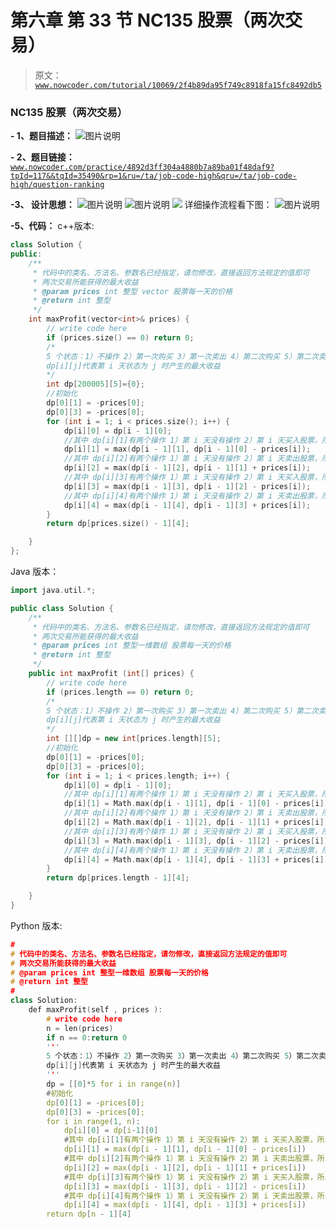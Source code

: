 # 第六章 第 33 节 NC135 股票（两次交易）

> 原文：[`www.nowcoder.com/tutorial/10069/2f4b89da95f749c8918fa15fc8492db5`](https://www.nowcoder.com/tutorial/10069/2f4b89da95f749c8918fa15fc8492db5)

### NC135 股票（两次交易）

**- 1、题目描述：**
![图片说明](img/0b99fe6ef4189d1920eec62c657b369f.png "图片标题")

**- 2、题目链接：**
[`www.nowcoder.com/practice/4892d3ff304a4880b7a89ba01f48daf9?tpId=117&&tqId=35490&rp=1&ru=/ta/job-code-high&qru=/ta/job-code-high/question-ranking`](https://www.nowcoder.com/practice/4892d3ff304a4880b7a89ba01f48daf9?tpId=117&&tqId=35490&rp=1&ru=/ta/job-code-high&qru=/ta/job-code-high/question-ranking)

**-3、 设计思想：**
![图片说明](img/79828249edd5310a4d4674a316b561dc.png "图片标题")
![图片说明](img/22baa61f76dd92fd9cef30cb540d8eb9.png "图片标题")
![ ](img/09283e6e81657f7cd382481166cdb4e4.png "图片标题")
详细操作流程看下图：
![图片说明](img/65c6277891304e1e596633070a83cc8d.png "图片标题")

**-5、代码：**
c++版本:

```cpp
class Solution {
public:
    /**
     * 代码中的类名、方法名、参数名已经指定，请勿修改，直接返回方法规定的值即可
     * 两次交易所能获得的最大收益
     * @param prices int 整型 vector 股票每一天的价格
     * @return int 整型
     */
    int maxProfit(vector<int>& prices) {
        // write code here
        if (prices.size() == 0) return 0;
        /*
        5 个状态：1）不操作 2）第一次购买 3）第一次卖出 4）第二次购买 5）第二次卖出
        dp[i][j]代表第 i 天状态为 j 时产生的最大收益
        */
        int dp[200005][5]={0};
        //初始化
        dp[0][1] = -prices[0];
        dp[0][3] = -prices[0];
        for (int i = 1; i < prices.size(); i++) {
            dp[i][0] = dp[i - 1][0];
            //其中 dp[i][1]有两个操作 1）第 i 天没有操作 2）第 i 天买入股票，所以此时最大收益，应该为这两个操作比大小
            dp[i][1] = max(dp[i - 1][1], dp[i - 1][0] - prices[i]);
            //其中 dp[i][2]有两个操作 1）第 i 天没有操作 2）第 i 天卖出股票，所以此时最大收益，应该为这两个操作比大小
            dp[i][2] = max(dp[i - 1][2], dp[i - 1][1] + prices[i]);
            //其中 dp[i][3]有两个操作 1）第 i 天没有操作 2）第 i 天买入股票，所以此时最大收益，应该为这两个操作比大小
            dp[i][3] = max(dp[i - 1][3], dp[i - 1][2] - prices[i]);
            //其中 dp[i][4]有两个操作 1）第 i 天没有操作 2）第 i 天卖出股票，所以此时最大收益，应该为这两个操作比大小
            dp[i][4] = max(dp[i - 1][4], dp[i - 1][3] + prices[i]);
        }
        return dp[prices.size() - 1][4];

    }
}; 

```

Java 版本：

```cpp
import java.util.*;

public class Solution {
    /**
     * 代码中的类名、方法名、参数名已经指定，请勿修改，直接返回方法规定的值即可
     * 两次交易所能获得的最大收益
     * @param prices int 整型一维数组 股票每一天的价格
     * @return int 整型
     */
    public int maxProfit (int[] prices) {
        // write code here
        if (prices.length == 0) return 0;
        /*
        5 个状态：1）不操作 2）第一次购买 3）第一次卖出 4）第二次购买 5）第二次卖出
        dp[i][j]代表第 i 天状态为 j 时产生的最大收益
        */
        int [][]dp = new int[prices.length][5];
        //初始化
        dp[0][1] = -prices[0];
        dp[0][3] = -prices[0];
        for (int i = 1; i < prices.length; i++) {
            dp[i][0] = dp[i - 1][0];
            //其中 dp[i][1]有两个操作 1）第 i 天没有操作 2）第 i 天买入股票，所以此时最大收益，应该为这两个操作比大小
            dp[i][1] = Math.max(dp[i - 1][1], dp[i - 1][0] - prices[i]);
            //其中 dp[i][2]有两个操作 1）第 i 天没有操作 2）第 i 天卖出股票，所以此时最大收益，应该为这两个操作比大小
            dp[i][2] = Math.max(dp[i - 1][2], dp[i - 1][1] + prices[i]);
            //其中 dp[i][3]有两个操作 1）第 i 天没有操作 2）第 i 天买入股票，所以此时最大收益，应该为这两个操作比大小
            dp[i][3] = Math.max(dp[i - 1][3], dp[i - 1][2] - prices[i]);
            //其中 dp[i][4]有两个操作 1）第 i 天没有操作 2）第 i 天卖出股票，所以此时最大收益，应该为这两个操作比大小
            dp[i][4] = Math.max(dp[i - 1][4], dp[i - 1][3] + prices[i]);
        }
        return dp[prices.length - 1][4];

    }
}

```

Python 版本:

```cpp
#
# 代码中的类名、方法名、参数名已经指定，请勿修改，直接返回方法规定的值即可
# 两次交易所能获得的最大收益
# @param prices int 整型一维数组 股票每一天的价格
# @return int 整型
#
class Solution:
    def maxProfit(self , prices ):
        # write code here
        n = len(prices)
        if n == 0:return 0
        '''
        5 个状态：1）不操作 2）第一次购买 3）第一次卖出 4）第二次购买 5）第二次卖出
        dp[i][j]代表第 i 天状态为 j 时产生的最大收益
        '''
        dp = [[0]*5 for i in range(n)]
        #初始化
        dp[0][1] = -prices[0];
        dp[0][3] = -prices[0];
        for i in range(1, n):
            dp[i][0] = dp[i-1][0]
            #其中 dp[i][1]有两个操作 1）第 i 天没有操作 2）第 i 天买入股票，所以此时最大收益，应该为这两个操作比大小
            dp[i][1] = max(dp[i - 1][1], dp[i - 1][0] - prices[i])
            #其中 dp[i][2]有两个操作 1）第 i 天没有操作 2）第 i 天卖出股票，所以此时最大收益，应该为这两个操作比大小
            dp[i][2] = max(dp[i - 1][2], dp[i - 1][1] + prices[i])
            #其中 dp[i][3]有两个操作 1）第 i 天没有操作 2）第 i 天买入股票，所以此时最大收益，应该为这两个操作比大小
            dp[i][3] = max(dp[i - 1][3], dp[i - 1][2] - prices[i])
            #其中 dp[i][4]有两个操作 1）第 i 天没有操作 2）第 i 天卖出股票，所以此时最大收益，应该为这两个操作比大小
            dp[i][4] = max(dp[i - 1][4], dp[i - 1][3] + prices[i])
        return dp[n - 1][4]
```